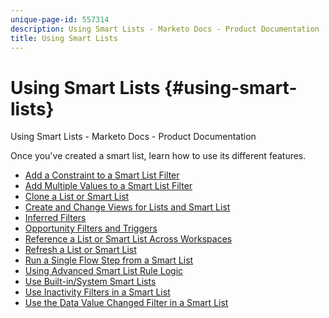 ```yaml
---
unique-page-id: 557314
description: Using Smart Lists - Marketo Docs - Product Documentation
title: Using Smart Lists
---
```


# Using Smart Lists {#using-smart-lists}

Using Smart Lists - Marketo Docs - Product Documentation

Once you've created a smart list, learn how to use its different features.

* [Add a Constraint to a Smart List Filter](using-smart-lists/add-a-constraint-to-a-smart-list-filter.md)
* [Add Multiple Values to a Smart List Filter](using-smart-lists/add-multiple-values-to-a-smart-list-filter.md)
* [Clone a List or Smart List](using-smart-lists/clone-a-list-or-smart-list.md)
* [Create and Change Views for Lists and Smart List](using-smart-lists/create-and-change-views-for-lists-and-smart-list.md)
* [Inferred Filters](using-smart-lists/inferred-filters.md)
* [Opportunity Filters and Triggers](using-smart-lists/opportunity-filters-and-triggers.md)
* [Reference a List or Smart List Across Workspaces](using-smart-lists/reference-a-list-or-smart-list-across-workspaces.md)
* [Refresh a List or Smart List](using-smart-lists/refresh-a-list-or-smart-list.md)
* [Run a Single Flow Step from a Smart List](using-smart-lists/run-a-single-flow-step-from-a-smart-list.md)
* [Using Advanced Smart List Rule Logic](using-smart-lists/using-advanced-smart-list-rule-logic.md)
* [Use Built-in/System Smart Lists](using-smart-lists/use-built-in/system-smart-lists.md)
* [Use Inactivity Filters in a Smart List](using-smart-lists/use-inactivity-filters-in-a-smart-list.md)
* [Use the Data Value Changed Filter in a Smart List](using-smart-lists/use-the-data-value-changed-filter-in-a-smart-list.md)

